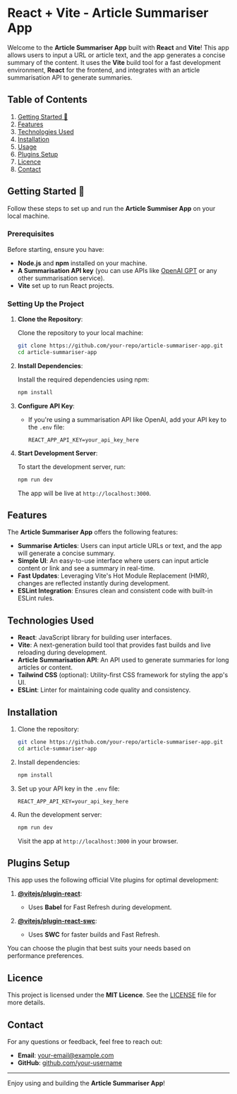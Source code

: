 # React + Vite - Article Summariser App

Welcome to the **Article Summariser App** built with **React** and **Vite**! This app allows users to input a URL or article text, and the app generates a concise summary of the content. It uses the **Vite** build tool for a fast development environment, **React** for the frontend, and integrates with an article summarisation API to generate summaries.

## Table of Contents

1. [Getting Started 🚀](#getting-started)
2. [Features](#features)
3. [Technologies Used](#technologies-used)
4. [Installation](#installation)
5. [Usage](#usage)
6. [Plugins Setup](#plugins-setup)
7. [Licence](#licence)
8. [Contact](#contact)

## Getting Started 🚀

Follow these steps to set up and run the **Article Summiser App** on your local machine.

### Prerequisites

Before starting, ensure you have:

- **Node.js** and **npm** installed on your machine.
- **A Summarisation API key** (you can use APIs like [OpenAI GPT](https://platform.openai.com/docs/guides/gpt) or any other summarisation service).
- **Vite** set up to run React projects.

### Setting Up the Project

1. **Clone the Repository**:

   Clone the repository to your local machine:
   ```bash
   git clone https://github.com/your-repo/article-summariser-app.git
   cd article-summariser-app
   ```

2. **Install Dependencies**:

   Install the required dependencies using npm:
   ```bash
   npm install
   ```

3. **Configure API Key**:

   - If you're using a summarisation API like OpenAI, add your API key to the `.env` file:
     ```
     REACT_APP_API_KEY=your_api_key_here
     ```

4. **Start Development Server**:

   To start the development server, run:
   ```bash
   npm run dev
   ```

   The app will be live at `http://localhost:3000`.

## Features

The **Article Summariser App** offers the following features:

- **Summarise Articles**: Users can input article URLs or text, and the app will generate a concise summary.
- **Simple UI**: An easy-to-use interface where users can input article content or link and see a summary in real-time.
- **Fast Updates**: Leveraging Vite's Hot Module Replacement (HMR), changes are reflected instantly during development.
- **ESLint Integration**: Ensures clean and consistent code with built-in ESLint rules.

## Technologies Used

- **React**: JavaScript library for building user interfaces.
- **Vite**: A next-generation build tool that provides fast builds and live reloading during development.
- **Article Summarisation API**: An API used to generate summaries for long articles or content.
- **Tailwind CSS** (optional): Utility-first CSS framework for styling the app's UI.
- **ESLint**: Linter for maintaining code quality and consistency.

## Installation

1. Clone the repository:
   ```bash
   git clone https://github.com/your-repo/article-summariser-app.git
   cd article-summariser-app
   ```

2. Install dependencies:
   ```bash
   npm install
   ```

3. Set up your API key in the `.env` file:
   ```
   REACT_APP_API_KEY=your_api_key_here
   ```

4. Run the development server:
   ```bash
   npm run dev
   ```

   Visit the app at `http://localhost:3000` in your browser.

## Plugins Setup

This app uses the following official Vite plugins for optimal development:

1. **[@vitejs/plugin-react](https://github.com/vitejs/vite-plugin-react/blob/main/packages/plugin-react/README.md)**:
   - Uses **Babel** for Fast Refresh during development.

2. **[@vitejs/plugin-react-swc](https://github.com/vitejs/vite-plugin-react-swc)**:
   - Uses **SWC** for faster builds and Fast Refresh.

You can choose the plugin that best suits your needs based on performance preferences.

## Licence

This project is licensed under the **MIT Licence**. See the [LICENSE](./LICENSE) file for more details.

## Contact

For any questions or feedback, feel free to reach out:

- **Email**: [your-email@example.com](mailto:your-email@example.com)
- **GitHub**: [github.com/your-username](https://github.com/your-username)

---

Enjoy using and building the **Article Summariser App**!